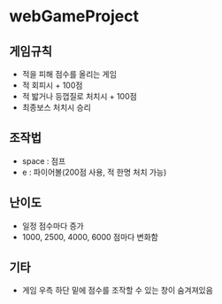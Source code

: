 # webGameProject

## 게임규칙
- 적을 피해 점수를 올리는 게임
- 적 회피시 + 100점
- 적 밟거나 등껍질로 처치시 + 100점
- 최종보스 처치시 승리

## 조작법
- space : 점프
- e : 파이어볼(200점 사용, 적 한명 처치 가능)

## 난이도
- 일정 점수마다 증가
- 1000, 2500, 4000, 6000 점마다 변화함

## 기타
- 게임 우측 하단 밑에 점수를 조작할 수 있는 창이 숨겨져있음
